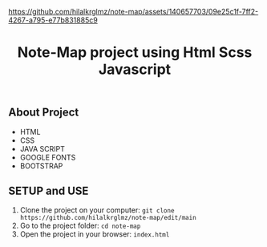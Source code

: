 


https://github.com/hilalkrglmz/note-map/assets/140657703/09e25c1f-7ff2-4267-a795-e77b831885c9


<!DOCTYPE html>
<html lang="en">
<head>
    <meta charset="UTF-8">
    <meta name="viewport" content="width=device-width, initial-scale=1.0">
</head>
<body>
    <header>
        <h1> Note-Map project using Html Scss Javascript </h1>
    </header>
    <div class="container">
        <h2>About Project</h2>
            <ul>
                <li>HTML</li>
                <li>CSS</li>
                <li>JAVA SCRIPT</li>
                <li>GOOGLE FONTS</li>
                <li>BOOTSTRAP</li>
            </ul>
            <h2>SETUP and USE</h2>
        <ol>
            <li>Clone the project on your computer: <code>git clone https://github.com/hilalkrglmz/note-map/edit/main</code></li>
            <li>Go to the project folder: <code>cd note-map</code></li>
            <li>Open the project in your browser: <code>index.html</code></li>
        </ol>
    </div>
</body>
</html>
